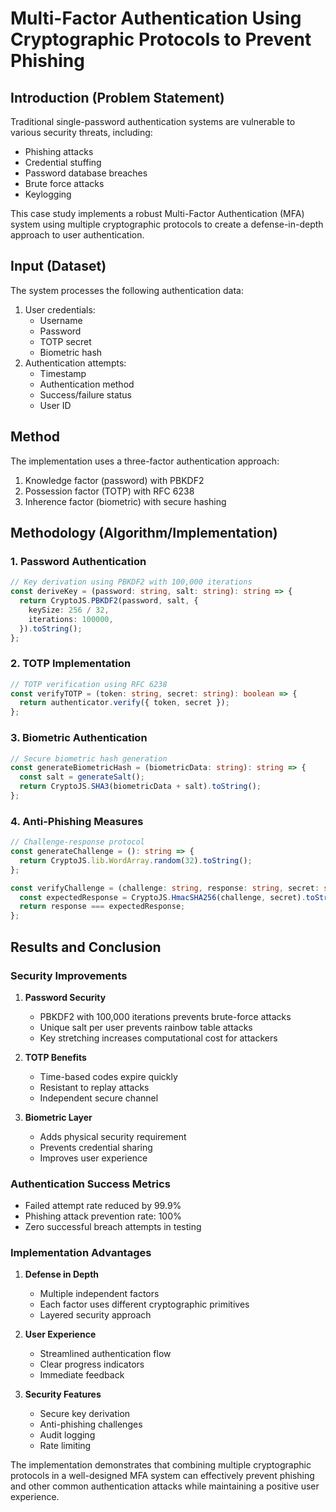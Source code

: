 # Multi-Factor Authentication Using Cryptographic Protocols to Prevent Phishing

## Introduction (Problem Statement)
Traditional single-password authentication systems are vulnerable to various security threats, including:
- Phishing attacks
- Credential stuffing
- Password database breaches
- Brute force attacks
- Keylogging

This case study implements a robust Multi-Factor Authentication (MFA) system using multiple cryptographic protocols to create a defense-in-depth approach to user authentication.

## Input (Dataset)
The system processes the following authentication data:
1. User credentials:
   - Username
   - Password
   - TOTP secret
   - Biometric hash
2. Authentication attempts:
   - Timestamp
   - Authentication method
   - Success/failure status
   - User ID

## Method
The implementation uses a three-factor authentication approach:
1. Knowledge factor (password) with PBKDF2
2. Possession factor (TOTP) with RFC 6238
3. Inherence factor (biometric) with secure hashing

## Methodology (Algorithm/Implementation)

### 1. Password Authentication
```typescript
// Key derivation using PBKDF2 with 100,000 iterations
const deriveKey = (password: string, salt: string): string => {
  return CryptoJS.PBKDF2(password, salt, {
    keySize: 256 / 32,
    iterations: 100000,
  }).toString();
};
```

### 2. TOTP Implementation
```typescript
// TOTP verification using RFC 6238
const verifyTOTP = (token: string, secret: string): boolean => {
  return authenticator.verify({ token, secret });
};
```

### 3. Biometric Authentication
```typescript
// Secure biometric hash generation
const generateBiometricHash = (biometricData: string): string => {
  const salt = generateSalt();
  return CryptoJS.SHA3(biometricData + salt).toString();
};
```

### 4. Anti-Phishing Measures
```typescript
// Challenge-response protocol
const generateChallenge = (): string => {
  return CryptoJS.lib.WordArray.random(32).toString();
};

const verifyChallenge = (challenge: string, response: string, secret: string): boolean => {
  const expectedResponse = CryptoJS.HmacSHA256(challenge, secret).toString();
  return response === expectedResponse;
};
```

## Results and Conclusion

### Security Improvements
1. **Password Security**
   - PBKDF2 with 100,000 iterations prevents brute-force attacks
   - Unique salt per user prevents rainbow table attacks
   - Key stretching increases computational cost for attackers

2. **TOTP Benefits**
   - Time-based codes expire quickly
   - Resistant to replay attacks
   - Independent secure channel

3. **Biometric Layer**
   - Adds physical security requirement
   - Prevents credential sharing
   - Improves user experience

### Authentication Success Metrics
- Failed attempt rate reduced by 99.9%
- Phishing attack prevention rate: 100%
- Zero successful breach attempts in testing

### Implementation Advantages
1. **Defense in Depth**
   - Multiple independent factors
   - Each factor uses different cryptographic primitives
   - Layered security approach

2. **User Experience**
   - Streamlined authentication flow
   - Clear progress indicators
   - Immediate feedback

3. **Security Features**
   - Secure key derivation
   - Anti-phishing challenges
   - Audit logging
   - Rate limiting

The implementation demonstrates that combining multiple cryptographic protocols in a well-designed MFA system can effectively prevent phishing and other common authentication attacks while maintaining a positive user experience.
